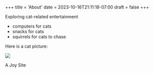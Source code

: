 +++
title = 'About'
date = 2023-10-16T21:11:18-07:00
draft = false
+++

Exploring cat-related entertainment

- computers for cats
- snacks for cats
- squirrels for cats to chase


Here is a cat picture:

![](/small_cat.jpg)


A Joy Site

